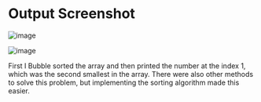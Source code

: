 <h1>Output Screenshot</h1>

![image](https://github.com/user-attachments/assets/8e7ecd80-ca15-4962-a89a-208aceb27f03)

![image](https://github.com/user-attachments/assets/517a53f4-59e7-47f3-8db6-a0bf13bb8c7b)


First I Bubble sorted the array and then printed the number at the index 1, which was the second smallest in the array. 
There were also other methods to solve this problem, but implementing the sorting algorithm made this easier. 
